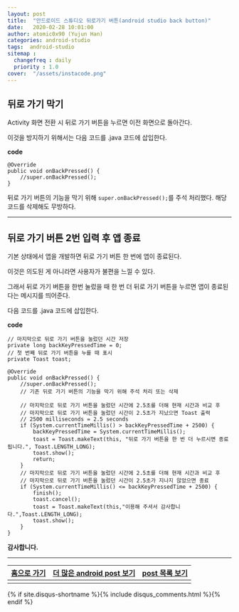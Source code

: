```yaml
---
layout: post
title:  "안드로이드 스튜디오 뒤로가기 버튼(android studio back button)"
date:   2020-02-28 10:01:00
author: atomic0x90 (Yujun Han)
categories: android-studio
tags:  android-studio
sitemap :
  changefreq : daily
  priority : 1.0
cover:  "/assets/instacode.png"
---
```


## 뒤로 가기 막기

Activity 화면 전환 시 뒤로 가기 버튼을 누르면 이전 화면으로 돌아간다.

이것을 방지하기 위해서는 다음 코드를 .java 코드에 삽입한다.

**code**
```
@Override
public void onBackPressed() {
    //super.onBackPressed();
}
```

뒤로 가기 버튼의 기능을 막기 위해 `super.onBackPressed();`를 주석 처리했다. 해당 코드를 삭제해도 무방하다.

---

## 뒤로 가기 버튼 2번 입력 후 앱 종료

기본 상태에서 앱을 개발하면 뒤로 가기 버튼 한 번에 앱이 종료된다.

이것은 의도된 게 아니라면 사용자가 불편을 느낄 수 있다.

그래서 뒤로 가기 버튼을 한번 눌렀을 때 한 번 더 뒤로 가기 버튼을 누르면 앱이 종료된다는 메시지를 띄어준다.

다음 코드를 .java 코드에 삽입한다.

**code**
```
// 마지막으로 뒤로 가기 버튼을 눌렀던 시간 저장
private long backKeyPressedTime = 0;
// 첫 번째 뒤로 가기 버튼을 누를 때 표시
private Toast toast;

@Override
public void onBackPressed() {
    //super.onBackPressed();
    // 기존 뒤로 가기 버튼의 기능을 막기 위해 주석 처리 또는 삭제

    // 마지막으로 뒤로 가기 버튼을 눌렀던 시간에 2.5초를 더해 현재 시간과 비교 후
    // 마지막으로 뒤로 가기 버튼을 눌렀던 시간이 2.5초가 지났으면 Toast 출력
    // 2500 milliseconds = 2.5 seconds
    if (System.currentTimeMillis() > backKeyPressedTime + 2500) {
        backKeyPressedTime = System.currentTimeMillis();
        toast = Toast.makeText(this, "뒤로 가기 버튼을 한 번 더 누르시면 종료됩니다.", Toast.LENGTH_LONG);
        toast.show();
        return;
    }
    // 마지막으로 뒤로 가기 버튼을 눌렀던 시간에 2.5초를 더해 현재 시간과 비교 후
    // 마지막으로 뒤로 가기 버튼을 눌렀던 시간이 2.5초가 지나지 않았으면 종료
    if (System.currentTimeMillis() <= backKeyPressedTime + 2500) {
        finish();
        toast.cancel();
        toast = Toast.makeText(this,"이용해 주셔서 감사합니다.",Toast.LENGTH_LONG);
        toast.show();
    }
}
```

**감사합니다.**


---


[홈으로 가기][01]       |[더 많은 android post 보기][03]	|[post 목록 보기][02]
:------:                |:------:                               |:------:
                        |                                       |


[01]: https://atomic0x90.github.io/ "home"
[02]: https://atomic0x90.github.io/posts/ "posts"
[03]: https://atomic0x90.github.io/posts/#android-studio "android posts"

{% if site.disqus-shortname %}{% include disqus_comments.html %}{% endif %}


